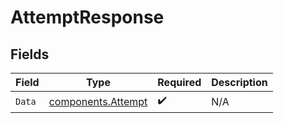 # AttemptResponse


## Fields

| Field                                                    | Type                                                     | Required                                                 | Description                                              |
| -------------------------------------------------------- | -------------------------------------------------------- | -------------------------------------------------------- | -------------------------------------------------------- |
| `Data`                                                   | [components.Attempt](../../models/components/attempt.md) | :heavy_check_mark:                                       | N/A                                                      |